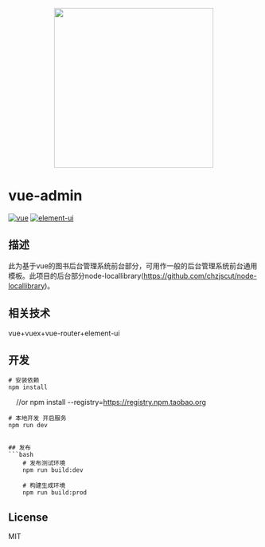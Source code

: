 <p align="center">
  <img width="320" src="https://wpimg.wallstcn.com/ecc53a42-d79b-42e2-8852-5126b810a4c8.svg">
</p>

# vue-admin

[![vue](https://img.shields.io/badge/vue-2.5.9-brightgreen.svg)](https://github.com/vuejs/vue)
[![element-ui](https://img.shields.io/badge/element--ui-2.4.0+-brightgreen.svg)](https://github.com/ElemeFE/element)

## 描述

此为基于vue的图书后台管理系统前台部分，可用作一般的后台管理系统前台通用模板。此项目的后台部分node-locallibrary(https://github.com/chzjscut/node-locallibrary)。

## 相关技术

vue+vuex+vue-router+element-ui



## 开发

    # 安装依赖
    npm install
    
    //or
    npm install --registry=https://registry.npm.taobao.org

    # 本地开发 开启服务
    npm run dev
```

## 发布
```bash
    # 发布测试环境
    npm run build:dev

    # 构建生成环境
    npm run build:prod
```


## License

MIT
